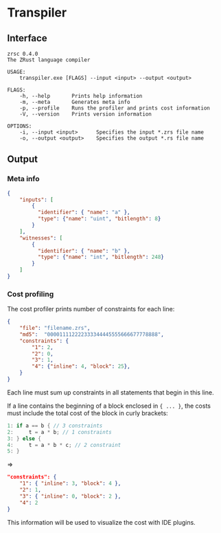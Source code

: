 # Transpiler

## Interface

```
zrsc 0.4.0
The ZRust language compiler

USAGE:
    transpiler.exe [FLAGS] --input <input> --output <output>

FLAGS:
    -h, --help       Prints help information
    -m, --meta       Generates meta info
    -p, --profile    Runs the profiler and prints cost information
    -V, --version    Prints version information

OPTIONS:
    -i, --input <input>      Specifies the input *.zrs file name
    -o, --output <output>    Specifies the output *.rs file name
```

## Output

### Meta info

```json
{
    "inputs": [
        {
          "identifier": { "name": "a" },
          "type": {"name": "uint", "bitlength": 8}
        }
    ],
    "witnesses": [
        {
          "identifier": { "name": "b" },
          "type": {"name": "int", "bitlength": 248}
        }
    ]
}
```

### Cost profiling

The cost profiler prints number of constraints for each line:

```json
{
    "file": "filename.zrs",
    "md5":  "000011112222333344445555666677778888",
    "constraints": {
        "1": 2,
        "2": 0,
        "3": 1,
        "4": {"inline": 4, "block": 25},
    }
}
```

Each line must sum up constraints in all statements that begin in this line.

If a line contains the beginning of a block enclosed in `{ ... }`, the costs
must include the total cost of the block in curly brackets:

```rust
1: if a == b { // 3 constraints
2:     t = a * b; // 1 constraints
3: } else {
4:     t = a * b * c; // 2 constraint
5: }
```

=>

```json
"constraints": {
    "1": { "inline": 3, "block": 4 },
    "2": 1,
    "3": { "inline": 0, "block": 2 },
    "4": 2
}
```

This information will be used to visualize the cost with IDE plugins.
